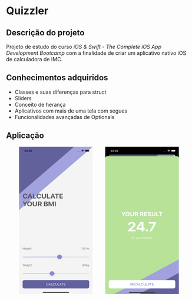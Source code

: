 # Quizzler

## Descrição do projeto

Projeto de estudo do curso _iOS & Swift - The Complete iOS App Development Bootcamp_ com a finalidade de criar um aplicativo nativo iOS de calculadora de IMC.

## Conhecimentos adquiridos

- Classes e suas diferenças para struct
- Sliders
- Conceito de herança
- Aplicativos com mais de uma tela com segues
- Funcionalidades avançadas de Optionals

## Aplicação

<div style="display: flex; justify-content: space-evenly">
<img src="./Documentation/Application1.png" width="200px" height="400px">
<img src="./Documentation/Application2.png" width="200px" height="400px">
</div>
